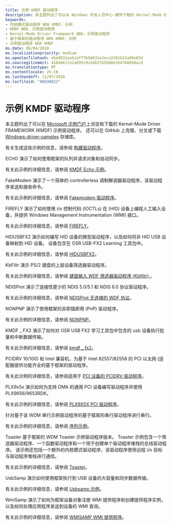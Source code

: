 ```yaml
---
title: 示例 KMDF 驱动程序
description: 本主题列出了可以从 Windows 开发人员中心-硬件下载的 Kernel-Mode Driver Framework (KMDF) 示例驱动程序。
keywords:
- 内核模式驱动程序 WDK KMDF，示例
- KMDF WDK，示例驱动程序
- Kernel-Mode Driver Framework WDK，示例驱动程序
- 基于框架的驱动程序 WDK KMDF，示例
- 示例驱动程序 WDK KMDF
ms.date: 06/04/2018
ms.localizationpriority: medium
ms.openlocfilehash: ebe9832aeb2af7fb94632e2eca3391b15a89e65d
ms.sourcegitcommit: 418e6617e2a695c9cb4b37b5b60e264760858acd
ms.translationtype: MT
ms.contentlocale: zh-CN
ms.lasthandoff: 12/07/2020
ms.locfileid: "96830823"
---
```

# <a name="sample-kmdf-drivers"></a>示例 KMDF 驱动程序

本主题列出了可以在 [Microsoft 示例门户](/samples/browse/?products=windows-wdk)上浏览和下载的 Kernel-Mode Driver FRAMEWORK (KMDF) 示例驱动程序。 还可以在 GitHub 上克隆、分叉或下载 [Windows-driver-samples](https://github.com/Microsoft/Windows-driver-samples) 存储库。

有关生成这些示例的信息，请参阅 [构建驱动程序](../develop/building-a-driver.md)。

<a href="" id="echo"></a>ECHO 演示了如何使用框架的队列并请求对象和自动同步。

有关此示例的详细信息，请参阅 [KMDF Echo 示例](https://github.com/Microsoft/Windows-driver-samples/tree/master/general/echo/kmdf)。

<a href="" id="fakemodem"></a>FakeModem 演示了一个简单的 controllerless 调制解调器驱动程序，该驱动程序发送和接收命令。

有关此示例的详细信息，请参阅 [Fakemodem 驱动程序](https://github.com/Microsoft/Windows-driver-samples/tree/master/network/modem/fakemodem)。

<a href="" id="firefly"></a>FIREFLY 演示了如何使用 i/o 控制代码 (IOCTLs) 在 (HID) 设备上编程人工输入设备，并提供 Windows Management Instrumentation (WMI) 接口。

有关此示例的详细信息，请参阅 [FIREFLY](https://github.com/Microsoft/Windows-driver-samples/tree/master/hid/firefly)。

<a href="" id="hidusbfx2"></a>HIDUSBFX2 演示如何编写 HID 设备的微型驱动程序，以及如何将非 HID USB 设备映射到 HID 设备。 设备包含在 OSR USB-FX2 Learning 工具包中。

有关此示例的详细信息，请参阅 [HIDUSBFX2](https://github.com/Microsoft/Windows-driver-samples/tree/master/hid/hidusbfx2)。

<a href="" id="kbfiltr"></a>KbFiltr 演示 PS/2 键盘的上层设备筛选器驱动程序。

有关此示例的详细信息，请参阅 [键盘输入 WDF 筛选器驱动程序 (Kbfiltr) ](https://github.com/Microsoft/Windows-driver-samples/tree/master/input/kbfiltr)。

<a href="" id="ndisprot"></a>NDISProt 演示了连接性更少的 NDIS 5.0/5.1 和 NDIS 6.0 协议驱动程序。

有关此示例的详细信息，请参阅 [NDISProt 无连接的 WDF 协议](https://github.com/Microsoft/Windows-driver-samples/tree/master/network/ndis/ndisprot_kmdf)。

<a href="" id="nonpnp"></a>NONPNP 演示了使用框架的非即插即用 (PnP) 驱动程序。

有关此示例的详细信息，请参阅 [NONPNP](https://github.com/Microsoft/Windows-driver-samples/tree/master/general/ioctl/kmdf)。

<a href="" id="kmdf-fx2"></a>KMDF \_ FX2 演示了如何对 OSR USB FX2 学习工具包中包含的 usb 设备执行批量和中断数据传输。

有关此示例的详细信息，请参阅 [kmdf \_ fx2](https://github.com/Microsoft/Windows-driver-samples/tree/master/usb/kmdf_fx2)。

<a href="" id="pcidrv"></a>PCIDRV 10/100) 和 Intel 兼容机，为基于 Intel 82557/82558 的 PCI 以太网 (适配器提供功能齐全的基于框架的驱动程序。

有关此示例的详细信息，请参阅适用于 [PCI 设备的 PCIDRV 驱动程序](https://github.com/Microsoft/Windows-driver-samples/tree/master/general/pcidrv)。

<a href="" id="plx9x5x"></a>PLX9x5x 演示如何为支持 DMA 的通用 PCI 设备编写驱动程序并使用 PLX9656/9653RDK。

有关此示例的详细信息，请参阅 [PLX9X5X PCI 驱动程序](https://github.com/Microsoft/Windows-driver-samples/tree/master/general/PLX9x5x)。

<a href="" id="serial"></a>针对基于该 WDM 串行示例驱动程序的基于框架的串行驱动程序进行串行。

有关此示例的详细信息，请参阅 [序列示例](https://github.com/Microsoft/Windows-driver-samples/tree/master/serial/serial)。

<a href="" id="toaster"></a>Toaster 基于框架的 WDM Toaster 示例驱动程序版本。 Toaster 示例包含一个筛选器驱动程序、一个函数驱动程序和一个用于创建单个驱动程序堆栈的总线驱动程序。 该示例还包括一个额外的内核模式驱动程序，该驱动程序使用远程 i/o 目标与驱动程序堆栈进行通信。

有关此示例的详细信息，请参阅 [Toaster](https://github.com/Microsoft/Windows-driver-samples/tree/master/general/toaster/toastDrv)。

<a href="" id="usbsamp"></a>UsbSamp 演示如何使用框架执行到 USB 设备的大容量和同步数据传输。

有关此示例的详细信息，请参阅 [Usbsamp 示例](https://github.com/Microsoft/Windows-driver-samples/tree/master/usb/usbsamp)。

<a href="" id="wmisamp"></a>WmiSamp 演示了如何为框架设备对象注册 WMI 提供程序和创建提供程序实例，以及如何处理应用程序发送到设备的 WMI 查询。

有关此示例的详细信息，请参阅 [WMISAMP WMI 提供程序](https://github.com/Microsoft/Windows-driver-samples/tree/master/wmi/wmisamp)。
